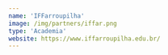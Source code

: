 ```yaml
---
name: 'IFFarroupilha'
image: /img/partners/iffar.png
type: 'Academia'
website: https://www.iffarroupilha.edu.br/
---
```

